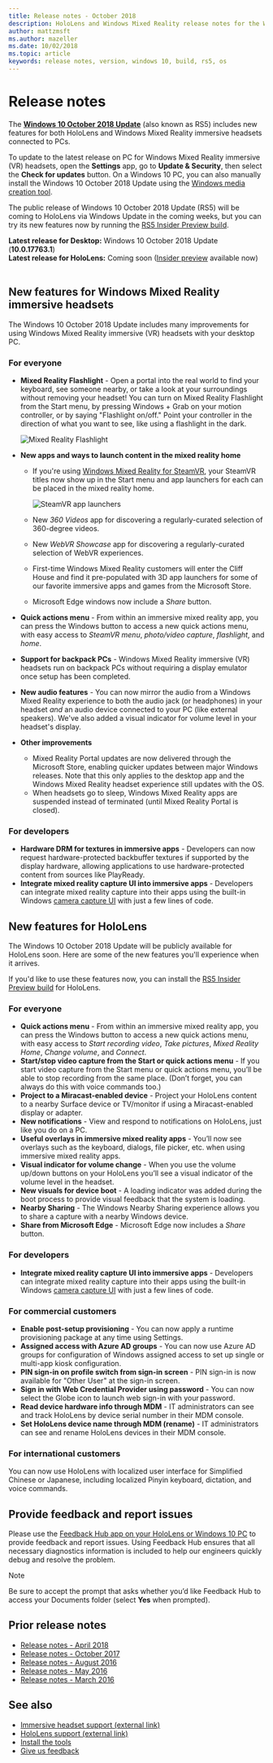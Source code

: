 ```yaml
---
title: Release notes - October 2018
description: HoloLens and Windows Mixed Reality release notes for the Windows 10 October 2018 Update (also known as RS5).
author: mattzmsft
ms.author: mazeller
ms.date: 10/02/2018
ms.topic: article
keywords: release notes, version, windows 10, build, rs5, os
---
```




# Release notes

The **[Windows 10 October 2018 Update](https://blogs.windows.com/windowsexperience/2018/10/02/find-out-whats-new-in-windows-and-office-in-october/)** (also known as RS5) includes new features for both HoloLens and Windows Mixed Reality immersive headsets connected to PCs. 

To update to the latest release on PC for Windows Mixed Reality immersive (VR) headsets, open the **Settings** app, go to **Update & Security**, then select the **Check for updates** button. On a Windows 10 PC, you can also manually install the Windows 10 October 2018 Update using the [Windows media creation tool](https://www.microsoft.com/en-us/software-download/windows10).

The public release of Windows 10 October 2018 Update (RS5) will be coming to HoloLens via Windows Update in the coming weeks, but you can try its new features now by running the [RS5 Insider Preview build](https://docs.microsoft.com/en-us/hololens/hololens-insider).

**Latest release for Desktop:** Windows 10 October 2018 Update (**10.0.17763.1**)<br>
**Latest release for HoloLens:** Coming soon ([Insider preview](https://docs.microsoft.com/en-us/hololens/hololens-insider) available now)<br>
<br>

## New features for Windows Mixed Reality immersive headsets

The Windows 10 October 2018 Update includes many improvements for using Windows Mixed Reality immersive (VR) headsets with your desktop PC.

### For everyone

* **Mixed Reality Flashlight** - Open a portal into the real world to find your keyboard, see someone nearby, or take a look at your surroundings without removing your headset! You can turn on Mixed Reality Flashlight from the Start menu, by pressing Windows + Grab on your motion controller, or by saying "Flashlight on/off." Point your controller in the direction of what you want to see, like using a flashlight in the dark.

    ![Mixed Reality Flashlight](images/mr-flashlight.png)

* **New apps and ways to launch content in the mixed reality home**
    * If you're using [Windows Mixed Reality for SteamVR](https://docs.microsoft.com/en-us/windows/mixed-reality/enthusiast-guide/using-steamvr-with-windows-mixed-reality), your SteamVR titles now show up in the Start menu and app launchers for each can be placed in the mixed reality home.
    
        ![SteamVR app launchers](images/steamvr-launchers.png)
        
    * New *360 Videos* app for discovering a regularly-curated selection of 360-degree videos.
    * New *WebVR Showcase* app for discovering a regularly-curated selection of WebVR experiences.
    * First-time Windows Mixed Reality customers will enter the Cliff House and find it pre-populated with 3D app launchers for some of our favorite immersive apps and games from the Microsoft Store.
    * Microsoft Edge windows now include a *Share* button.
* **Quick actions menu** - From within an immersive mixed reality app, you can press the Windows button to access a new quick actions menu, with easy access to *SteamVR menu*, *photo/video capture*, *flashlight*, and *home*.
* **Support for backpack PCs** - Windows Mixed Reality immersive (VR) headsets run on backpack PCs without requiring a display emulator once setup has been completed.
* **New audio features** - You can now mirror the audio from a Windows Mixed Reality experience to both the audio jack (or headphones) in your headset *and* an audio device connected to your PC (like external speakers). We've also added a visual indicator for volume level in your headset's display.
* **Other improvements**
    * Mixed Reality Portal updates are now delivered through the Microsoft Store, enabling quicker updates between major Windows releases. Note that this only applies to the desktop app and the Windows Mixed Reality headset experience still updates with the OS. 
    * When headsets go to sleep, Windows Mixed Reality apps are suspended instead of terminated (until Mixed Reality Portal is closed).
    
### For developers

* **Hardware DRM for textures in immersive apps** - Developers can now request hardware-protected backbuffer textures if supported by the display hardware, allowing applications to use hardware-protected content from sources like PlayReady.
* **Integrate mixed reality capture UI into immersive apps** - Developers can integrate mixed reality capture into their apps using the built-in Windows [camera capture UI](https://docs.microsoft.com/en-us/windows/uwp/audio-video-camera/capture-photos-and-video-with-cameracaptureui) with just a few lines of code.

## New features for HoloLens

The Windows 10 October 2018 Update will be publicly available for HoloLens soon. Here are some of the new features you'll experience when it arrives. 

If you'd like to use these features now, you can install the [RS5 Insider Preview build](https://docs.microsoft.com/en-us/hololens/hololens-insider) for HoloLens.

### For everyone

* **Quick actions menu** - From within an immersive mixed reality app, you can press the Windows button to access a new quick actions menu, with easy access to *Start recording video*, *Take pictures*, *Mixed Reality Home*, *Change volume*, and *Connect*.
* **Start/stop video capture from the Start or quick actions menu** - If you start video capture from the Start menu or quick actions menu, you’ll be able to stop recording from the same place. (Don’t forget, you can always do this with voice commands too.)
* **Project to a Miracast-enabled device** - Project your HoloLens content to a nearby Surface device or TV/monitor if using a Miracast-enabled display or adapter.
* **New notifications** - View and respond to notifications on HoloLens, just like you do on a PC.  
* **Useful overlays in immersive mixed reality apps** - You’ll now see overlays such as the keyboard, dialogs, file picker, etc. when using immersive mixed reality apps.
* **Visual indicator for volume change** - When you use the volume up/down buttons on your HoloLens you’ll see a visual indicator of the volume level in the headset.
* **New visuals for device boot** - A loading indicator was added during the boot process to provide visual feedback that the system is loading.
* **Nearby Sharing** - The Windows Nearby Sharing experience allows you to share a capture with a nearby Windows device.  
* **Share from Microsoft Edge** - Microsoft Edge now includes a *Share* button. 

### For developers

* **Integrate mixed reality capture UI into immersive apps** - Developers can integrate mixed reality capture into their apps using the built-in Windows [camera capture UI](https://docs.microsoft.com/en-us/windows/uwp/audio-video-camera/capture-photos-and-video-with-cameracaptureui) with just a few lines of code.

### For commercial customers

* **Enable post-setup provisioning** - You can now apply a runtime provisioning package at any time using Settings.
* **Assigned access with Azure AD groups** - You can now use Azure AD groups for configuration of Windows assigned access to set up single or multi-app kiosk configuration.
* **PIN sign-in on profile switch from sign-in screen** - PIN sign-in is now available for "Other User" at the sign-in screen. 
* **Sign in with Web Credential Provider using password** - You can now select the Globe icon to launch web sign-in with your password. 
* **Read device hardware info through MDM** - IT administrators can see and track HoloLens by device serial number in their MDM console.
* **Set HoloLens device name through MDM (rename)** - IT administrators can see and rename HoloLens devices in their MDM console.

### For international customers

You can now use HoloLens with localized user interface for Simplified Chinese or Japanese, including localized Pinyin keyboard, dictation, and voice commands.

## Provide feedback and report issues

Please use the [Feedback Hub app on your HoloLens or Windows 10 PC](give-us-feedback.md) to provide feedback and report issues. Using Feedback Hub ensures that all necessary diagnostics information is included to help our engineers quickly debug and resolve the problem.

>[!NOTE]
>Be sure to accept the prompt that asks whether you’d like Feedback Hub to access your Documents folder (select **Yes** when prompted).

## Prior release notes

* [Release notes - April 2018](release-notes-april-2018.md)
* [Release notes - October 2017](release-notes-october-2017.md)
* [Release notes - August 2016](release-notes-august-2016.md)
* [Release notes - May 2016](release-notes-may-2016.md)
* [Release notes - March 2016](release-notes-march-2016.md)

## See also
* [Immersive headset support (external link)](https://docs.microsoft.com/en-us/windows/mixed-reality/enthusiast-guide/troubleshooting-windows-mixed-reality)
* [HoloLens support (external link)](https://support.microsoft.com/en-us/products/hololens)
* [Install the tools](install-the-tools.md)
* [Give us feedback](give-us-feedback.md)

